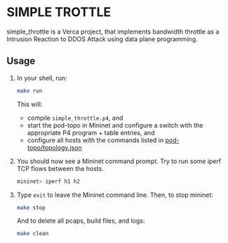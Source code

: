 # SIMPLE TROTTLE

simple_throttle is a Verca project, that implements bandwidth throttle as a Intrusion Reaction to DDOS Attack using data plane programming. 

## Usage
1. In your shell, run:
   ```bash
   make run
   ```
   This will:
   * compile `simple_throttle.p4`, and
   * start the pod-topo in Mininet and configure a switch with
   the appropriate P4 program + table entries, and
   * configure all hosts with the commands listed in
   [pod-topo/topology.json](./pod-topo/topology.json)

2. You should now see a Mininet command prompt. Try to run some iperf
   TCP flows between the hosts. 
   ```bash
   mininet> iperf h1 h2
   ```

3. Type `exit` to leave the Mininet command line.
   Then, to stop mininet:
   ```bash
   make stop
   ```
   And to delete all pcaps, build files, and logs:
   ```bash
   make clean
   ```
